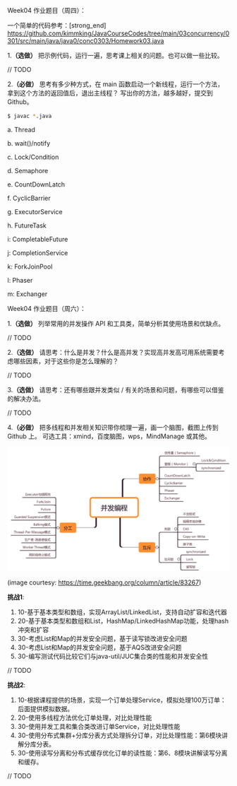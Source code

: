 Week04 作业题目（周四）：

一个简单的代码参考：[strong_end] https://github.com/kimmking/JavaCourseCodes/tree/main/03concurrency/0301/src/main/java/java0/conc0303/Homework03.java

1.**（选做）** 把示例代码，运行一遍，思考课上相关的问题。也可以做一些比较。

// TODO

2.**（必做）** 思考有多少种方式，在 main 函数启动一个新线程，运行一个方法，拿到这个方法的返回值后，退出主线程？
写出你的方法，越多越好，提交到 Github。

```bash
$ javac *.java
```

a. Thread

b. wait()/notify

c. Lock/Condition

d. Semaphore

e. CountDownLatch

f. CyclicBarrier

g. ExecutorService

h. FutureTask

i: CompletableFuture

j: CompletionService

k: ForkJoinPool

l: Phaser

m: Exchanger

Week04 作业题目（周六）：

1.**（选做）** 列举常用的并发操作 API 和工具类，简单分析其使用场景和优缺点。

// TODO

2.**（选做）** 请思考：什么是并发？什么是高并发？实现高并发高可用系统需要考虑哪些因素，对于这些你是怎么理解的？

// TODO

3.**（选做）** 请思考：还有哪些跟并发类似 / 有关的场景和问题，有哪些可以借鉴的解决办法。

// TODO

4.**（必做）** 把多线程和并发相关知识带你梳理一遍，画一个脑图，截图上传到 Github 上。
可选工具：xmind，百度脑图，wps，MindManage 或其他。

![concurrency](concurrency.png)

(image courtesy: https://time.geekbang.org/column/article/83267)

**挑战1**:

1. 10-基于基本类型和数组，实现ArrayList/LinkedList，支持自动扩容和迭代器
2. 20-基于基本类型和数组和List，HashMap/LinkedHashMap功能，处理hash冲突和扩容
3. 30-考虑List和Map的并发安全问题，基于读写锁改进安全问题
4. 30-考虑List和Map的并发安全问题，基于AQS改进安全问题
5. 30-编写测试代码比较它们与java-util/JUC集合类的性能和并发安全性

// TODO

**挑战2**:

1. 10-根据课程提供的场景，实现一个订单处理Service，模拟处理100万订单：后面提供模拟数据。
2. 20-使用多线程方法优化订单处理，对比处理性能
3. 30-使用并发工具和集合类改进订单Service，对比处理性能
4. 30-使用分布式集群+分库分表方式处理拆分订单，对比处理性能：第6模块讲解分库分表。
5. 30-使用读写分离和分布式缓存优化订单的读性能：第6、8模块讲解读写分离和缓存。

// TODO
